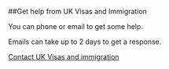 ##Get help from UK Visas and Immigration 

You can phone or email to get some help.

Emails can take up to 2 days to get a response.

[Contact UK Visas and immigration](https://www.gov.uk/contact-ukvi-inside-outside-uk)

